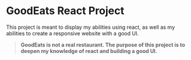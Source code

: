 # GoodEats React Project

This project is meant to display my abilities using react, as well as my abilities to create a responsive website with a good UI.

> **GoodEats is not a real restaurant. The purpose of this project is to deepen my knowledge of react and building a good UI.**